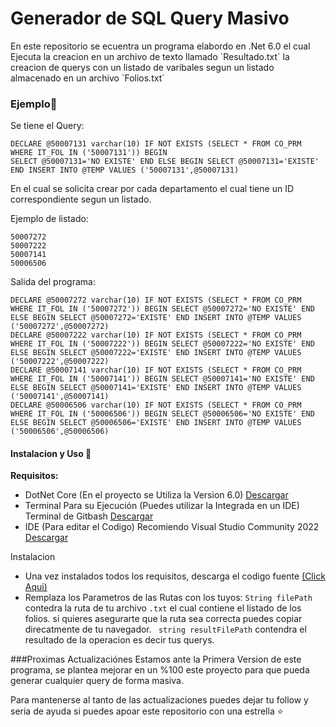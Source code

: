 <h1>Generador de SQL Query Masivo</h1>
En este repositorio se ecuentra un programa elabordo en .Net 6.0 el cual Ejecuta la creacion en un archivo de texto llamado `Resultado.txt` la creacion de querys con un listado de varibales segun un listado almacenado en un archivo `Folios.txt`

<h3>Ejemplo📝</h3>

Se tiene el Query:

    DECLARE @50007131 varchar(10) IF NOT EXISTS (SELECT * FROM CO_PRM WHERE IT_FOL IN ('50007131')) BEGIN                 
	SELECT @50007131='NO EXISTE' END ELSE BEGIN SELECT @50007131='EXISTE' END INSERT INTO @TEMP VALUES ('50007131',@50007131)
En el cual se solicita crear por cada departamento el cual tiene un ID correspondiente segun un listado.

Ejemplo de listado:


    50007272
    50007222
    50007141
    50006506

Salida del programa:


    DECLARE @50007272 varchar(10) IF NOT EXISTS (SELECT * FROM CO_PRM WHERE IT_FOL IN ('50007272')) BEGIN SELECT @50007272='NO EXISTE' END ELSE BEGIN SELECT @50007272='EXISTE' END INSERT INTO @TEMP VALUES ('50007272',@50007272)
    DECLARE @50007222 varchar(10) IF NOT EXISTS (SELECT * FROM CO_PRM WHERE IT_FOL IN ('50007222')) BEGIN SELECT @50007222='NO EXISTE' END ELSE BEGIN SELECT @50007222='EXISTE' END INSERT INTO @TEMP VALUES ('50007222',@50007222)
    DECLARE @50007141 varchar(10) IF NOT EXISTS (SELECT * FROM CO_PRM WHERE IT_FOL IN ('50007141')) BEGIN SELECT @50007141='NO EXISTE' END ELSE BEGIN SELECT @50007141='EXISTE' END INSERT INTO @TEMP VALUES ('50007141',@50007141)
    DECLARE @50006506 varchar(10) IF NOT EXISTS (SELECT * FROM CO_PRM WHERE IT_FOL IN ('50006506')) BEGIN SELECT @50006506='NO EXISTE' END ELSE BEGIN SELECT @50006506='EXISTE' END INSERT INTO @TEMP VALUES ('50006506',@50006506)
    

<h4>Instalacion y Uso 🧰</h4>

**Requisitos:**
- DotNet Core (En el proyecto se Utiliza la Version 6.0) [Descargar](https://dotnet.microsoft.com/es-es/download "Descargar")
- Terminal Para su Ejecución (Puedes utilizar la Integrada en un IDE) Terminal de Gitbash [Descargar](https://git-scm.com/downloadshttp:// "Descargar")
- IDE (Para editar el Codigo) Recomiendo Visual Studio Community 2022 [Descargar](https://visualstudio.microsoft.comhttp:// "Descargar")

Instalacion
- Una vez instalados todos los requisitos, descarga el codigo fuente [(Click Aqui)](https://Linkpendiente.com "(Click Aqui)")
- Remplaza los Parametros de las Rutas con los tuyos:
`String filePath` contedra la ruta de tu archivo `.txt` el cual contiene el listado de los folios. si quieres asegurarte que la ruta sea correcta puedes copiar direcatmente de tu navegador.
` string resultFilePath` contendra el resultado de la operacion es decir tus querys.

###Proximas Actualizaciónes
Estamos ante la Primera Version de este programa, se plantea mejorar en un %100 este proyecto para que pueda generar cualquier query de forma masiva.

Para mantenerse al tanto de las actualizaciones puedes dejar tu follow y seria de ayuda si puedes apoar este repositorio con una estrella ⭐️

